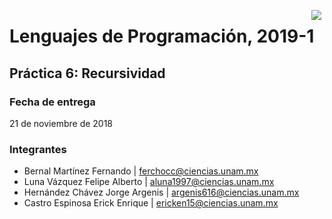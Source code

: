 <p align="center">
  <img src="http://lenguajesfc.com/20191/images/ciencias.png" align="right" hspace="5">
  <h1>Lenguajes de Programación, 2019-1</h1>
</p>

Práctica 6: Recursividad
------------------------------------------------

### Fecha de entrega

21 de noviembre de 2018

### Integrantes

* Bernal Martínez Fernando | ferchocc@ciencias.unam.mx
* Luna Vázquez Felipe Alberto | aluna1997@ciencias.unam.mx
* Hernández Chávez Jorge Argenis | argenis616@ciencias.unam.mx
* Castro Espinosa Erick Enrique | ericken15@ciencias.unam.mx
